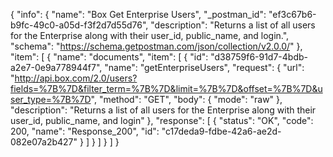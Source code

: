 {
  "info": {
    "name": "Box Get Enterprise Users",
    "_postman_id": "ef3c67b6-b9fc-49c0-a05d-f3f2d7d55d76",
    "description": "Returns a list of all users for the Enterprise along with their user_id, public_name, and login.",
    "schema": "https://schema.getpostman.com/json/collection/v2.0.0/"
  },
  "item": [
    {
      "name": "documents",
      "item": [
        {
          "id": "d38759f6-91d7-4bdb-a2e7-0e9a778944f7",
          "name": "getEnterpriseUsers",
          "request": {
            "url": "http://api.box.com/2.0/users?fields=%7B%7D&filter_term=%7B%7D&limit=%7B%7D&offset=%7B%7D&user_type=%7B%7D",
            "method": "GET",
            "body": {
              "mode": "raw"
            },
            "description": "Returns a list of all users for the Enterprise along with their user_id, public_name, and login"
          },
          "response": [
            {
              "status": "OK",
              "code": 200,
              "name": "Response_200",
              "id": "c17deda9-fdbe-42a6-ae2d-082e07a2b427"
            }
          ]
        }
      ]
    }
  ]
}